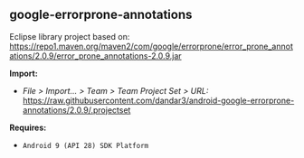 ## google-errorprone-annotations

Eclipse library project based on:<br/>
https://repo1.maven.org/maven2/com/google/errorprone/error_prone_annotations/2.0.9/error_prone_annotations-2.0.9.jar

**Import:**
- _File > Import... > Team > Team Project Set > URL:_<br/>
  https://raw.githubusercontent.com/dandar3/android-google-errorprone-annotations/2.0.9/.projectset

**Requires:**
- `Android 9 (API 28) SDK Platform`